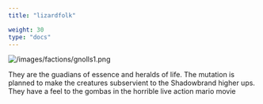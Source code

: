 ```yaml
---
title: "lizardfolk"

weight: 30
type: "docs"
---
```


![/images/factions/gnolls1.png](/images/factions/lizardfolk.png)

 They are the guadians of essence and heralds of life. The mutation is planned to make the creatures subservient to the Shadowbrand higher ups. They have a feel to the gombas in the horrible live action mario movie